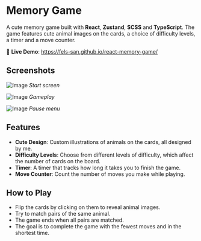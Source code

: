 # Memory Game
A cute memory game built with **React**, **Zustand**, **SCSS** and **TypeScript**. The game features cute animal images on the cards, a choice of difficulty levels, a timer and a move counter.

🔗 **Live Demo**: https://fels-san.github.io/react-memory-game/

## Screenshots

![Image](https://github.com/user-attachments/assets/46b73351-7201-4455-b89b-a2d744eabccc)
_Start screen_

![Image](https://github.com/user-attachments/assets/e34facfd-0b19-4f58-a644-6cb0b8aedb46)
_Gameplay_

![Image](https://github.com/user-attachments/assets/87493b76-f6d7-48d0-852b-1365bc32de78)
_Pause menu_

## Features

- **Cute Design**: Custom illustrations of animals on the cards, all designed by me.
- **Difficulty Levels**: Choose from different levels of difficulty, which affect the number of cards on the board.
- **Timer**: A timer that tracks how long it takes you to finish the game.
- **Move Counter**: Count the number of moves you make while playing.

## How to Play

- Flip the cards by clicking on them to reveal animal images.
- Try to match pairs of the same animal.
- The game ends when all pairs are matched.
- The goal is to complete the game with the fewest moves and in the shortest time.

